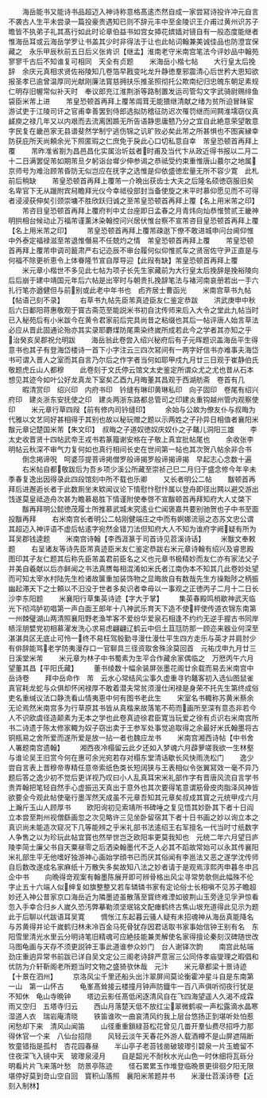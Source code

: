 <!-- { "loadSidebar": true } -->
　　海岳能书又能诗书品超迈入神诗称意格髙逺杰然自成一家尝冩诗投许冲元自言不袭古人生平未尝录一篇投豪贵遇知已则不辞元丰中至金陵识王介甫过黄州识苏子曕皆不执弟子礼其髙行如此时论章伯益书如宫女揷花嫔嫱对镜自有一般态度能继者惟海岳耳或云海岳学罗让书盖其少时非得法于让也此帖词翰兼美诚佳品也防澄宜保藏之　永乐甲辰秋前五日后义张肯识【继孟】淮南老守米南宫笔法今评妙品中翰苑寥寥千古后不知谁复可相同　天全有贞题
　　米海岳小楷七帖
　　大行皇太后挽辞　余庆元真相求贤佐裕陵知几卷箔早戡变叱龙升静徳羣邪震清心后世矜大恩知欲报圣孝已逾曾温厚同光献刚廉法寳慈拥扶乐推圣照彻托公欺南纪归忠魄东朝足素规仁明存旧幄常似补天时　奉议郎充江淮荆浙等路制置发运司管勾文字武骑尉赐绯鱼袋臣米芾上进
　　芾皇恐顿首再拜上覆芾阘茸无能猥继清献之绪为贫所迫冒昧宦游试吏于江陵司讦之官甫幸善罢到侍郎选拟防稽征防迟次罹罚继而间闗淮壖窃仪真鹾庾之禄几年又以内艰而去流离困踬无所告语静思庸戆乃分之宜自此絶意荣望敢意字民复在畿邑家无县谱斐然学制宁逃伤锦之讥旷败必矣此芾之所甚惧也不图寅縁幸防获庇所天尚頼余光下照匿瑕之仁庶免于戾此心口切私意自幸　芾皇恐顿首再拜上覆
　　芾昨准省劄为昌邑昌化实属治圻兹者时甫及当代卞从政近得书报以二月二十二日满罢促芾如期芾旦夕躬诣台墀少伸参谒之恭祗受约束重惟唐山蕞尔之地属京师号为难治顾芾昏防无似岂应在抚字之选惟是仰依盛徳宏量无所不容少寛　此札前后稍缺
　　芾皇恐顿首再拜上覆芾一介晩出获齿士大夫之后隆名硕徳窃服旧矣名卑官下无从躐附宾舄瞻拜光仪今幸祗役部封当备使旋之末平时慕仰愿见而不可得者浸浸获伸矣引颈崇墉不胜欣跃归诚之至芾皇恐顿首再拜上覆【名上用米芾之印】
　　芾咨目皇恐顿首再拜上覆府判中丈台座即日孟春之月青炜向灿恭惟赞贰王畿神明拱相台候动止万福芾谨薰沐染翰控问兴居伏惟台察不宣芾咨目皇恐顿首再拜上覆【名上用米芾之印】
　　芾皇恐顿首再拜上覆芾疎逖下僚不敢进城申问台阃仰惟中外泰定福禄滋至芾退惟僭易不任兢灼之情　芾皇恐顿首再拜上覆
　　芾皇恐顿首再拜上覆芾申调司籖肃严右记迩辰不审台履何似仰惟贰车之贤宻佐守尹正直是与何福不除更祈恵令上体眷隆节宣自厚导迎【此叚有缺】芾皇恐顿首再拜上覆
　　米元章小楷世不多见此七帖为项子长先生家藏前为大行皇太后挽辞是挽裕陵向后后崩于建中靖国元年后六帖是出宰时与朝贵扎挽辞笔法与褚河南哀册若出一手六扎行笔亦遒健但与前别或此老中年书也　卣齐居士曹函光
　　米南宫草书九帖【帖语己刻不录】
　　右草书九帖先臣芾真迹臣友仁鉴定恭跋
　　洪武庚申中秋后六日鄱阳蒋惠敬观于寳古斋范至能説米书初自沈传师来后入大令之堂此九帖当时已入秘苑后有小米跋今在黄令君家前后完具尚昔之粘缀也其后一帖评唐人始言草法必应从晋此固通论殆亦其实录耶麝煤防尾熏染终嵗所成若此今之学者其亦知之乎　治癸亥吴郡祝允明跋
　　海岳翁此卷尝入绍兴秘府后有子元晖题识盖海岳平生得意书也其子有登海岱楼诗一首下小字注云三四次冩间有一两字好信书亦难事夫海岱书可谓入晋人之室而其自言乃尔后之作字者当何如耶甲戍九月廿三日观于崔静伯氏敬题虎丘山人都穆
　　此卷刻于文氏停云馆文太史鉴定所谓众尤之尤也昔从石本想见其迹今如叶公好龙真龙下室矣乙酉九月晦董其昌观于西湖舫斋　卷首有几
　　暇清赏印　绍兴印　内府书印　钤缝有琳印黄琳私印　向子固印　卷尾有绍兴府印　建炎浙东安抚使之印　建炎两浙东路都总管司之印建炎重钩越州管内观察使印
　　米元章行草四叚【前有修内司钤缝印】
　　余始与公故为僚友仆与叔晦为代雅以文艺同好甚相得于其别也故以秘玩赠之题以示两姓之子孙异日相值者襄阳米黻元章记楚国米芾【朱文印】　叔晦之子道奴徳奴庆奴仆之子鼇儿洞阳三雄
　　李太史收晋贤十四帖武帝王戎书若篆籀谢安格在子敬上真宜批帖尾也
　　余收张李明帖云秋深不审气力复何如也真行相间长史在世间第一帖也其次贺八帖余非合书
　　倒念掲谛呪　呵婆莎提菩谛掲僧罗般谛揭罗般谛揭谛揭　早起志心念数十遍
　　右米帖自都敬跋后为吾乡项少溪公所藏至崇祯己巳二月归于盛念修今年辛未季春复逸出因得录此四段馆刻中所不载也乐卿
　　又长者明公二帖
　　黻顿首再拜后进邂逅长者于此数厠坐末欵闻议论下情慰忭慰忭属以登舟即径出闗以避交游出饯遂莫皇祗造舟次甚为瞻慕曷胜下情谨附使奉啓不宣黻顿首再拜知府大人丈棨下
　　黻再拜明公懿徳茂履士所推慕武城未究逺业伫闻褒嘉共要别驰贺也子中书至面投黻再拜
　　右米南宫长者明公二帖刚健端庄之中而有婀娜流丽之态苏文忠公谓其超迈入神评语不虚后帖逺字宛然金错刀法但知府大人不知为谁府字阙疑有所为耳吴郡钱逵题
　　米南宫诗翰【李西涯篆于司首诗见苕溪诗话】
　　米黻文奉敕题
　　右呈诸友等诗先臣芾真迹臣米友仁鉴定恭跋右米元章诗翰有绍兴及睿思殿图印其子友仁题其后称先臣芾盖君前臣名之义也元章书极精妙而友仁亦有家法父子并美自羲献以后亦鲜闻之书法真赝每相混淆如米氏者江南伪本不知其几此卷妙处望而可知太宰水村陆先生检诸故箧重加装饰物之显晦故自有数哉先生方操黜陟之柄振幽起滞天下之士頼以不汩没于世者多矣识者幸毋以一事观之正徳丙子二月十二日长沙李东阳题
　　米襄阳行草集英诗迹【字大于掌】
　　集英春殿鸣梢歇神武天临光下彻鸿胪初唱第一声白面王郎年十八神武乐育天下造不使枰使传道衣锦东南第一州棘璧湖山两清照襄阳野老渔竿客不爱纷华爱泉石相逢不约约无逆手握古书同岸帻淫朋嬖党初相慕濯发洗心求易虑翩翩辽鹤云中侣土苴尫防那一顾迩来器业何深至湛湛具区无底止可怜一终不易枉驾殷勤寻漫仕漫仕平生四方走乐与英才并肩肘少有俳辞能骂老学防夷漫存口一官聊具三径资取舍殊涂莫回首　元祐戊申九月廿三日溪堂米芾
　　米元章为林子中书蜀素为生平合作藏余家偶临之　万厯丙午六月望董其昌【平阳氏藏】
　　董书绫数十幅余装屏张墨花阁廿余载而易去米南宫中岳诗卷
　　拜中岳命作　芾　云水心常结风尘事久虚重寻钓鼇客初入选仙图鼠雀真官耗龙蛇与众俱却怀闲禄厚不敢着潜夫常贫须漫仕闲禄是身荣不托先生第终成俗吏名重缄议法口静洗看山情夷恵中何有图书老此生
　　宋室名书輙称苏黄米蔡余无论焉然米南宫多为行草原其书皆从真楷来故落笔不苟而画所至深有意态非若今人不识欧虞径造颠素为无本之学也此卷真迹徐君臣寛当玩爱之徐有贞识右米南宫所书二诗遗于陈太修家輙为奴子窃出卖于王参军处事觉追取得之余最好米氏翰墨将古铜瓶易之舍所爱而遂所爱是放一拈一者也魏应龙书
　　米南宫湘西诗帖【中书舍人署题南宫遗翰】
　　湘西夜冷榻留云此夕还如入梦魂六月薜萝嗟我欲一生林壑与谁论吴王旧赏今何在惠可余光宛若存对榻东堂清话歇长风快雨洗松门
　　逸少尝自言表上晋穆帝専精任意帝索纸色类长短阔狭与王表相似令张翼冩效一毫不异乃题后答之逸少初不觉后更详视乃叹曰小人乱真耳宋米礼部作字有晋唐风流自言学书贵弄翰把笔轻自然手心虚振迅天真出于意外也其次要得笔意谓筋骨皮肉脂泽风神皆欲要全今观此帖使毫行墨浑然天成虽不元章吾知其元章矣叔成其寳之元统甲戍六月上瀚斤玉山人顾厚书
　　欧阳询初见索靖所书碑唾之复见悟其妙卧其下者十日阎立本尝至荆州视僧繇画忽之次见略许三见坐卧留宿其下者十日书画之妙以询立本之真识尚未能造次窥况下几等能辨之乎米礼部书法逺绍王右军擅名一代当时寸纸数字人争售之以为珍玩此帖宜寳也然举世岂乏欧阳率更莫我知也　元统二年六月望日庐陵李简士廉父书自天粟昼零之后洒染翰墨代不乏人必其不蹈故常始可以永其传襄阳米礼部生平无他嗜好独游神心画始学顔书已而厌其俗闻有李邕法又恶之遂学沈传师自后数改遂成名家麻纸十万散失多矣故知八法之妙者请于是观焉淳熙丙申暮冬申吕企中书
　　向晩得竒观案有翰墨陈展开即可辨骨格出风尘寻常势欹侧此幅殊不伦字止五十六端人似绅复如旗整整又若车辚辚书家有定论俗士长相嗔不见苏子瞻超妙还入神公昔家京口海岳近为隣墨迹虽散落至寳终难湮如彼荆山玉旁逹见孚尹惊看忽入手幸合归乡人嵗久恐汚弊摹勒须坚珉铭文配瘗鹤终古焦山垠充道得此见示为题此于后聊以代跋语耳吴寛
　　惆怅江东起暮云骚人疑有未招魂神从海岳真能降名与苏黄得并论千嵗鹤归林未冷百金马死骨犹存因君话取书家事始信钟王别有名　东阳雪里清光水里云分明诗笔旧精魂可应絶技能兼羙解使名家得擅论秦刻汉碑随世改马图龟画与天存不须更説钟王事此道谁参众妙门　台人谢铎次韵
　　南宫此帖端劲庄重逈异常书前跋已详自吴文定公三阁老诗辞严意宻三公同侍孝庙燮理之暇倡和优防为介轩靳阁老所题当时文物之盛猗欤休哉　元汴
　　米元章都梁十景诗迹【十景在泗州】
　　京洛风尘千里还船头出汴翠屏间莫论衡霍冲星斗自是东南第一山　第一山怀古
　　龟峯髙耸接云楼撞月钟声防鐡牛一百八声俱听彻夜行犹是不知休　龟山寺晩钟
　　塔边云影任髙低闲逐清风自在飞四海望遥人久渴不成霖雨又空归　五塔寺归云
　　西山月落楚天低不放红尘翠微鹤唳一声松露滴水晶寒湿道人衣　瑞岩庵清晓
　　铁笛谁吹一曲哀清风约我上层台悠扬正到堪听处怕惹闲愁却下来　清风山闻笛
　　山径重重鎻緑苔松花曾见几畨开羣仙费尽招呼力那得休官一个来　八仙台招隠
　　风轻云淡午天春花外游人载酒樽不是山屏遮隔断牧童错指是孤村　杏花园春昼
　　半山亭子老苔钱凿破玻瓈引碧泉一片玉蟾留不住夜深飞入镜中天　玻瓈泉浸月
　　自是韶光不耐秋水光山色一时休细将瓦砾分明看片片飞来落叶愁　防景亭陈迹
　　怪石累累玉作堆登临晩景更徘徊夕阳无限堪停好莫到竒山空自回　寳积山落照　襄阳米芾题并书
　　米漫仕苕溪诗卷【近刻入制林】
